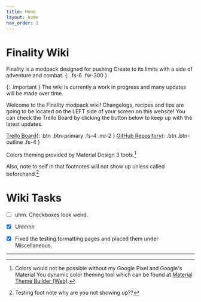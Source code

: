 ```yaml
---
title: Home
layout: home
nav_order: 1
---
```

# Finality Wiki
Finality is a modpack designed for pushing Create to its limits with a side of adventure and combat.
{: .fs-6 .fw-300 }

{: .important }
The wiki is currently a work in progress and many updates will be made over time. 

Welcome to the Finality modpack wiki!
Changelogs, recipes and tips are going to be located on the LEFT side of your screen on this website! You can check the Trello Board by clicking the button below to keep up with the latest updates.

[Trello Board]{: .btn .btn-primary .fs-4 .mr-2 }
[GitHub Repository]{: .btn .btn-outline .fs-4 }

Colors theming provided by Material Design 3 tools.[^1]

Also, note to self in that footnotes will not show up unless called beforehand.[^2]

# Wiki Tasks
- [ ] uhm. Checkboxes look weird.
- [x] Uhhhhh
- [x] Fixed the testing formatting pages and placed them under Miscellaneous.


---

[^1]: Colors would not be possible without my Google Pixel and Google's Material You dynamic color theming tool which can be found at [Material Theme Builder (Web)].

[^2]: Testing foot note why are you not showing up??

[GitHub Repository]: https://github.com/CelestialAbyss/Finality-Minecraft-Things
[Trello Board]: https://trello.com/b/60JjUmBh/finality-development
[Material Theme Builder (Web)]: https://goo.gle/material-theme-builder-web